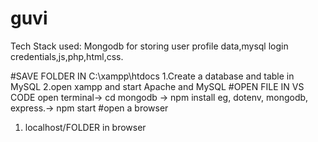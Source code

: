 # guvi
Tech Stack used: Mongodb for storing user profile data,mysql login credentials,js,php,html,css.

#SAVE FOLDER IN C:\xampp\htdocs
1.Create a database and table in MySQL
2.open xampp and start Apache and MySQL
#OPEN FILE IN VS CODE
open terminal-> cd mongodb -> npm install <necessary packages> eg, dotenv, mongodb, express.-> npm start
#open a browser
1. localhost/FOLDER in browser


